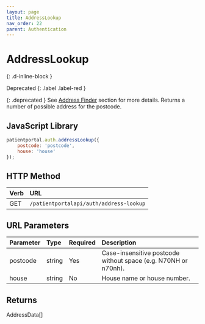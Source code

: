 ```yaml
---
layout: page
title: AddressLookup
nav_order: 22
parent: Authentication
---
```


# AddressLookup
{: .d-inline-block }

Deprecated
{: .label .label-red }

{: .deprecated }
See [Address Finder](../address-finder/address-finder) section for more details.
Returns a number of possible address for the postcode.

## JavaScript Library

```javascript
patientportal.auth.addressLookup({
    postcode: 'postcode',
    house: 'house'
});
```

## HTTP Method

| Verb | URL                                    |
|:-----|:---------------------------------------|
| GET  | `/patientportalapi/auth/address-lookup`|

## URL Parameters

| Parameter | Type   | Required | Description                                                    |
|:----------|:-------|:---------|:---------------------------------------------------------------|
| postcode  | string | Yes      | Case-insensitive postcode without space (e.g. N70NH or n70nh). |
| house     | string | No       | House name or house number.                                    |

## Returns

AddressData\[\]
